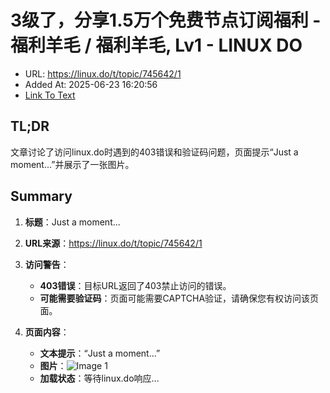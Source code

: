 # 3级了，分享1.5万个免费节点订阅福利 - 福利羊毛 / 福利羊毛, Lv1 - LINUX DO
- URL: https://linux.do/t/topic/745642/1
- Added At: 2025-06-23 16:20:56
- [Link To Text](2025-06-23-3级了，分享1.5万个免费节点订阅福利---福利羊毛-福利羊毛,-lv1---linux-do_raw.md)

## TL;DR
文章讨论了访问linux.do时遇到的403错误和验证码问题，页面提示“Just a moment...”并展示了一张图片。

## Summary
1. **标题**：Just a moment...

2. **URL来源**：https://linux.do/t/topic/745642/1

3. **访问警告**：
   - **403错误**：目标URL返回了403禁止访问的错误。
   - **可能需要验证码**：页面可能需要CAPTCHA验证，请确保您有权访问该页面。

4. **页面内容**：
   - **文本提示**：“Just a moment...”
   - **图片**：![Image 1](blob:http://localhost/c0e5b9b53a51453d3a80371c867e3d18)
   - **加载状态**：等待linux.do响应...
